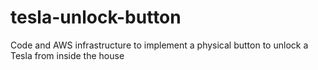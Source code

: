 # tesla-unlock-button
Code and AWS infrastructure to implement a physical button to unlock a Tesla from inside the house
